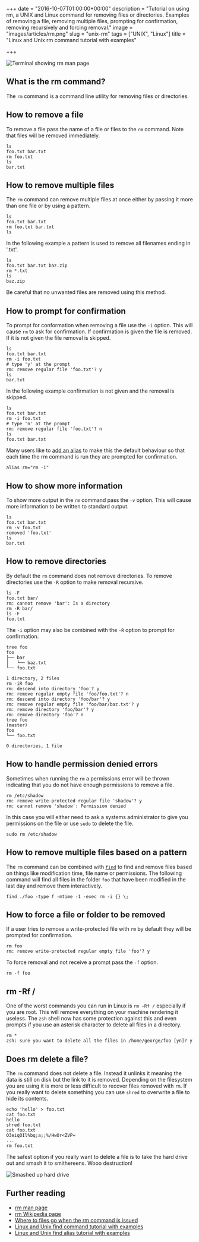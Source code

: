 +++
date = "2016-10-07T01:00:00+00:00"
description = "Tutorial on using rm, a UNIX and Linux command for removing files or directories. Examples of removing a file, removing multiple files, prompting for confirmation, removing recursively and forcing removal."
image = "images/articles/rm.png"
slug = "unix-rm"
tags = ["UNIX", "Linux"]
title = "Linux and Unix rm command tutorial with examples"

+++

![Terminal showing rm man page][2]

## What is the rm command?

The `rm` command is a command line utility for removing files or directories. 

## How to remove a file

To remove a file pass the name of a file or files to the `rm` command. Note that files will be removed immediately. 

    ls 
    foo.txt bar.txt
    rm foo.txt
    ls
    bar.txt

## How to remove multiple files

The `rm` command can remove multiple files at once either by passing it more than one file or by using a pattern.

    ls 
    foo.txt bar.txt
    rm foo.txt bar.txt
    ls

In the following example a pattern is used to remove all filenames ending in '.txt'.

    ls 
    foo.txt bar.txt baz.zip
    rm *.txt
    ls
    baz.zip

Be careful that no unwanted files are removed using this method. 
    
## How to prompt for confirmation

To prompt for conformation when removing a file use the `-i` option. This will cause `rm` to ask for confirmation. If confirmation is given the file is removed. If it is not given the file removal is skipped.

    ls 
    foo.txt bar.txt
    rm -i foo.txt
    # type 'y' at the prompt
    rm: remove regular file 'foo.txt'? y
    ls 
    bar.txt

In the following example confirmation is not given and the removal is skipped. 

    ls 
    foo.txt bar.txt
    rm -i foo.txt
    # type 'n' at the prompt
    rm: remove regular file 'foo.txt'? n
    ls 
    foo.txt bar.txt

Many users like to [add an alias][3] to make this the default behaviour so that each time the rm command is run they are prompted for confirmation.

    alias rm="rm -i"

## How to show more information

To show more output in the `rm` command pass the `-v` option. This will cause more information to be written to standard output.

    ls 
    foo.txt bar.txt
    rm -v foo.txt
    removed 'foo.txt'
    ls 
    bar.txt

## How to remove directories

By default the `rm` command does not remove directories. To remove directories use the `-R` option to make removal recursive.

    ls -F
    foo.txt bar/
    rm: cannot remove 'bar': Is a directory
    rm -R bar/
    ls -F 
    foo.txt

The `-i` option may also be combined with the `-R` option to prompt for confirmation.
  
    tree foo
    foo
    ├── bar
    │   └── baz.txt
    └── foo.txt

    1 directory, 2 files
    rm -iR foo
    rm: descend into directory 'foo'? y
    rm: remove regular empty file 'foo/foo.txt'? n
    rm: descend into directory 'foo/bar'? y
    rm: remove regular empty file 'foo/bar/baz.txt'? y
    rm: remove directory 'foo/bar'? y
    rm: remove directory 'foo'? n
    tree foo                                                                (master)
    foo
    └── foo.txt

    0 directories, 1 file

## How to handle permission denied errors

Sometimes when running the `rm` a permissions error will be thrown indicating that you do not have enough permissions to remove a file.

    rm /etc/shadow
    rm: remove write-protected regular file 'shadow'? y
    rm: cannot remove 'shadow': Permission denied

In this case you will either need to ask a systems administrator to give you permissions on the file or use `sudo` to delete the file.

    sudo rm /etc/shadow

## How to remove multiple files based on a pattern

The `rm` command can be combined with [`find`][4] to find and remove files based on things like modification time, file name or permissions. The following command will find all files in the folder `foo` that have been modified in the last day and remove them interactively.
    
    find ./foo -type f -mtime -1 -exec rm -i {} \;

## How to force a file or folder to be removed

If a user tries to remove a write-protected file with `rm` by default they will be prompted for confirmation.

    rm foo
    rm: remove write-protected regular empty file 'foo'? y

To force removal and not receive a prompt pass the `-f` option.

    rm -f foo

## rm -Rf /

One of the worst commands you can run in Linux is `rm -Rf /` especially if you are root. This will remove everything on your machine rendering it useless. The `zsh` shell now has some protection against this and even prompts if you use an asterisk character to delete all files in a directory.

    rm *
    zsh: sure you want to delete all the files in /home/george/foo [yn]? y


## Does rm delete a file?

The `rm` command does not delete a file. Instead it unlinks it meaning the data is still on disk but the link to it is removed. Depending on the filesystem you are using it is more or less difficult to recover files removed with `rm`. If you really want to delete something you can use `shred` to overwrite a file to hide its contents.

    echo 'hello' > foo.txt
    cat foo.txt
    hello
    shred foo.txt
    cat foo.txt
    O3eiqOIl%bq;a;;%/HwOr<ZVP=
    ...
    rm foo.txt

The safest option if you really want to delete a file is to take the hard drive out and smash it to smithereens. Wooo destruction!

![Smashed up hard drive][5]


## Further reading 
* [rm man page][1]
* [rm Wikipedia page][7]
* [Where to files go when the rm command is issued][7]
* [Linux and Unix find command tutorial with examples][3]
* [Linux and Unix find alias tutorial with examples][4]

[1]: http://linux.die.net/man/1/rm
[2]: /images/articles/rm.png "Linux and Unix rm command"
[3]: https://shapeshed.com/unix-shell-aliases/
[4]: https://shapeshed.com/unix-find/
[5]: /images/articles/smashed-up-hard-drive.jpg "A destroyed hard drive"
[6]: http://unix.stackexchange.com/questions/10883/where-do-files-go-when-the-rm-command-is-issued
[7]: https://en.wikipedia.org/wiki/Rm_(Unix)
